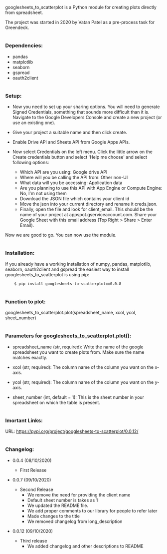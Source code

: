 googlesheets_to_scatterplot is a Python module for creating plots directly from spreadsheet.

The project was started in 2020 by Vatan Patel as a pre-process task for Greendeck.

#
### Dependencies:

- pandas
- matplotlib
- seaborn
- gspread
- oauth2client

#
### Setup:

 - Now you need to set up your sharing options. You will need to generate Signed Credentials, something that sounds more difficult than it is. Navigate to the Google Developers Console and create a new project (or use an existing one).

 - Give your project a suitable name and then click create.
 
 - Enable Drive API and Sheets API from Google Apps APIs.
 
 - Now select Credentials on the left menu. Click the little arrow on the Create credentials button and select 'Help me choose' and select following options:
    - Which API are you using: Google drive API
    - Where will you be calling the API from: Other non-UI
    - What data will you be accessing: Application data
    - Are you planning to use this API with App Engine or Compute Engine: No, I'm not using them
    - Download the JSON file which contains your client id
    - Move the json into your current directory and rename it creds.json. 
    - Finally, open the file and look for client_email. This should be the name of your project at appspot.gserviceaccount.com. Share your Google Sheet with this email address (Top Right > Share > Enter Email).
    
 Now we are good to go. You can now use the module.
 #
 ### Installation:
 
 If you already have a working installation of numpy, pandas, matplotlib, seaborn, oauth2client and gspread the easiest way to install googlesheets_to_scatterplot is using pip:
   
```bash
    $ pip install googlesheets-to-scatterplot==0.0.8
```

#
### Function to plot:

googlesheets_to_scatterplot.plot(spreadsheet_name, xcol, ycol, sheet_number)

#
### Parameters for googlesheets_to_scatterplot.plot():

- spreadsheet_name (str, required): Write the name of the google spreadsheet you want to create plots from. Make sure the name matches exactly.

- xcol (str, required): The column name of the column you want on the x-axis.

- ycol (str, required): The column name of the column you want on the y-axis.

- sheet_number (int, default = 1): This is the sheet number in your spreadsheet on which the table is present.

#
### Imortant Links:
URL: https://pypi.org/project/googlesheets-to-scatterplot/0.0.12/

# 
### Changelog:

- 0.0.4 (08/10/2020)
    - First Release

- 0.0.7 (09/10/2020)
    - Second Release
       - We remove the need for providing the client name
       - Default sheet number is takes as 1
       - We updated the README file.
       - We add proper comments to our library for people to refer later
       - Made changes to the title
       - We removed changelog from long_description
       
- 0.0.12 (09/10/2020)
    - Third release
        - We added changelog and other descriptions to README

#